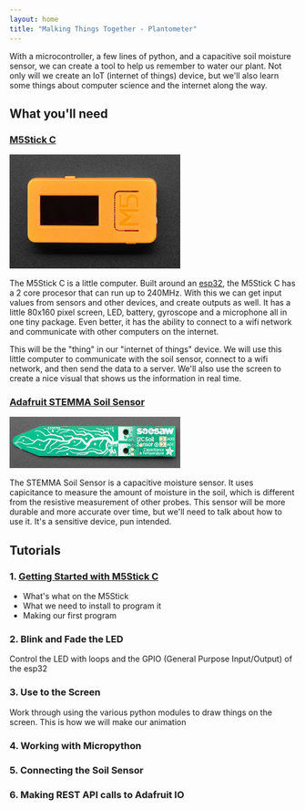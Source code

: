 ```yaml
---
layout: home
title: "Malking Things Together - Plantometer"
---
```


With a microcontroller, a few lines of python, and a capacitive soil moisture sensor, we can create a tool to help us remember to water our plant. Not only will we create an IoT (internet of things) device, but we'll also learn some things about computer science and the internet along the way.

## What you'll need

### [M5Stick C](https://m5stack.com/collections/m5-core/products/stick-c)

![M5Stick C](img/M5Stick.png)

The M5Stick C is a little computer. Built around an [esp32](http://esp32.net/), the M5Stick C has a 2 core procesor that can run up to 240MHz. With this we can get input values from sensors and other devices, and create outputs as well. It has a little 80x160 pixel screen, LED, battery, gyroscope and a microphone all in one tiny package. Even better, it has the ability to connect to a wifi network and communicate with other computers on the internet.

This will be the "thing" in our "internet of things" device. We will use this little computer to communicate with the soil sensor, connect to a wifi network, and then send the data to a server. We'll also use the screen to create a nice visual that shows us the information in real time.

### [Adafruit STEMMA Soil Sensor](https://www.adafruit.com/product/4026)

![Stemma soil sensor](img/stemmasoilsensor.png)

The STEMMA Soil Sensor is a capacitive moisture sensor. It uses capicitance to measure the amount of moisture in the soil, which is different from the resistive measurement of other probes. This sensor will be more durable and more accurate over time, but we'll need to talk about how to use it. It's a sensitive device, pun intended.

## Tutorials

### 1. [Getting Started with M5Stick C](tutorials/Getting-Started-M5Stick/)

- What's what on the M5Stick
- What we need to install to program it
- Making our first program

### 2. Blink and Fade the LED

Control the LED with loops and the GPIO (General Purpose Input/Output) of the esp32

### 3. Use to the Screen

Work through using the various python modules to draw things on the screen. This is how we will make our animation

### 4. Working with Micropython

### 5. Connecting the Soil Sensor

### 6. Making REST API calls to Adafruit IO
